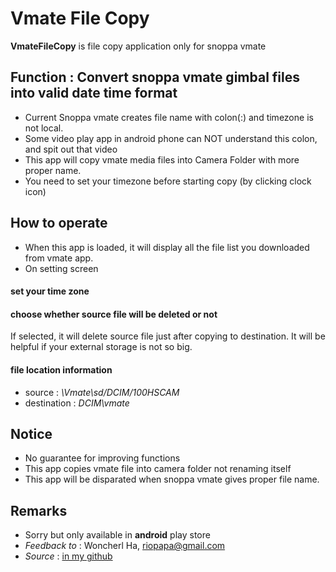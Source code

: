# Vmate File Copy
**VmateFileCopy** is file copy application only for snoppa vmate

## Function : Convert snoppa vmate gimbal files into valid date time format

- Current Snoppa vmate creates file name with colon(:) and timezone is not local.
- Some video play app in android phone can NOT understand this colon, and spit out that video 
- This app will copy vmate media files into Camera Folder with more proper name.
- You need to set your timezone before starting copy (by clicking clock icon)

## How to operate

- When this app is loaded, it will display all the file list you downloaded from vmate app.
- On setting screen
#### set your time zone
#### choose whether source file will be deleted or not
If selected, it will delete source file just after copying to destination. It will be helpful if your external storage is not so big.
#### file location information
- source : _\Vmate\sd/DCIM/100HSCAM_
- destination : _DCIM\vmate_

## Notice

- No guarantee for improving functions
- This app copies vmate file into camera folder not renaming itself
- This app will be disparated when snoppa vmate gives proper file name.

## Remarks

- Sorry but only available in **android** play store
- *Feedback to* : Woncherl Ha, riopapa@gmail.com
- *Source* : [in my github](https://github.com/riopapa/VmateFileCopy)
     

